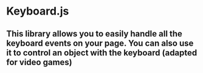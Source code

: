Keyboard.js
==============

This library allows you to easily handle all the keyboard events on your page.
You can also use it to control an object with the keyboard (adapted for video games)
--------------
